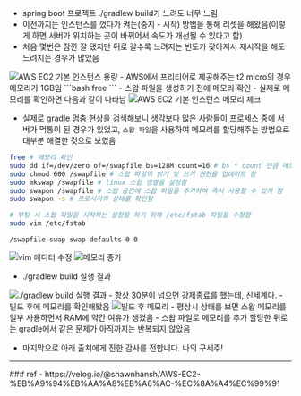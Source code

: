 - spring boot 프로젝트 ./gradlew build가 느려도 너무 느림
- 이전까지는 인스턴스를 껐다가 켜는(중지 - 시작) 방법을 통해 리셋을 해왔음(이렇게 하면 서버가 위치하는 곳이 바뀌어서 속도가 개선될 수 있다고 함)
- 처음 몇번은 잠깐 잘 됐지만 뒤로 갈수록 느려지는 빈도가 잦아져서 재시작을 해도 느려지는 경우가 많았음

<img src="https://user-images.githubusercontent.com/77138259/231032555-38217d82-0fbe-466a-9341-b730239cef16.png" alt="AWS EC2 기본 인스턴스 용량" />
- AWS에서 프리티어로 제공해주는 t2.micro의 경우 메모리가 1GB임
```bash
free
```
- 스왑 파일을 생성하기 전에 메모리 확인
- 실제로 메모리를 확인하면 다음과 같이 나타남
<img src="https://user-images.githubusercontent.com/77138259/231032908-3ad399df-3db3-4456-983b-2a4207a409e3.png" alt="AWS EC2 기본 인스턴스 메모리 체크" />

- 실제로 gradle 멈춤 현상을 검색해보니 생각보다 많은 사람들이 프로세스 중에 서버가 먹통이 된 경우가 있었고, `스왑 파일`을 사용하여 메모리를 할당해주는 방법으로 대부분 해결한 것으로 보였음
```bash
free # 메모리 확인
sudo dd if=/dev/zero of=/swapfile bs=128M count=16 # bs * count 만큼 메모리가 할당됨
sudo chmod 600 /swapfile # 스왑 파일의 읽기 및 쓰기 권한을 업데이트 함
sudo mkswap /swapfile # linux 스왑 영열을 설정함
sudo swapon /swapfile # 스왑 공간에 스왑 파일을 추가하여 즉시 사용할 수 있게 함
sudo swapon -s # 프로시저의 상태를 확인함

# 부팅 시 스왑 파일을 시작하는 설정을 하기 위해 /etc/fstab 파일을 수정함
sudo vim /etc/fstab
```

```vi
/swapfile swap swap defaults 0 0
```
<img src="https://user-images.githubusercontent.com/77138259/231033676-9a0374f2-89b5-432d-974e-dc5aa7472d74.png" alt="vim 에디터 수정" />

<img src="https://user-images.githubusercontent.com/77138259/231033885-12198e05-d0ac-4290-ba2d-095c9f7bd205.png" alt="메모리 증가" />

- ./gradlew build 실행 결과
<img src="https://user-images.githubusercontent.com/77138259/231034453-bdafbe48-481a-473d-9e2e-0bd2b99d29c1.png" alt="./gradlew build 실행 결과" />
- 항상 30분이 넘으면 강제종료를 했는데, 신세계다.
- 빌드 후에 메모리를 확인해봤음
<img src="https://user-images.githubusercontent.com/77138259/231034720-d83f7911-09bf-41bf-8128-122cb5e0f5eb.png" alt="빌드 후 메모리" />
- 평상시 상태를 보면 스왑 메모리를 일부 사용하면서 RAM에 약간 여유가 생겼음
- 스왑 파일로 메모리를 추가 할당한 뒤로는 gradle에서 같은 문제가 아직까지는 반복되지 않았음

- 마지막으로 아래 출처에게 진한 감사를 전합니다. 나의 구세주!

<hr>
### ref
- https://velog.io/@shawnhansh/AWS-EC2-%EB%A9%94%EB%AA%A8%EB%A6%AC-%EC%8A%A4%EC%99%91